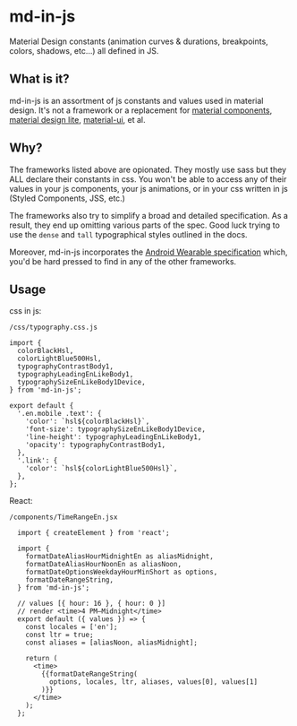 # md-in-js

Material Design constants (animation curves & durations, breakpoints, colors, shadows, etc…) all defined in JS.

## What is it?

md-in-js is an assortment of js constants and values used in material design. It's not a framework or a replacement for [material components](https://material.io/components/), [material design lite](https://getmdl.io/), [material-ui](http://www.material-ui.com/), et al.

## Why?

The frameworks listed above are opionated. They mostly use sass but they ALL declare their constants in css. You won't be able to access any of their values in your js components, your js animations, or in your css written in js (Styled Components, JSS, etc.)

The frameworks also try to simplify a broad and detailed specification. As a result, they end up omitting various parts of the spec. Good luck trying to use the `dense` and `tall` typographical styles outlined in the docs.

Moreover, md-in-js incorporates the [Android Wearable specification](https://www.google.com/design/spec-wear/android-wear/introduction.html) which, you'd be hard pressed to find in any of the other frameworks.

## Usage

css in js:

`/css/typography.css.js`

    import {
      colorBlackHsl,
      colorLightBlue500Hsl,
      typographyContrastBody1,
      typographyLeadingEnLikeBody1,
      typographySizeEnLikeBody1Device,
    } from 'md-in-js';

    export default {
      '.en.mobile .text': {
        'color': `hsl${colorBlackHsl}`,
        'font-size': typographySizeEnLikeBody1Device,
        'line-height': typographyLeadingEnLikeBody1,
        'opacity': typographyContrastBody1,
      },
      '.link': {
        'color': `hsl${colorLightBlue500Hsl}`,
      },
    };

React:

`/components/TimeRangeEn.jsx`

      import { createElement } from 'react';

      import {
        formatDateAliasHourMidnightEn as aliasMidnight,
        formatDateAliasHourNoonEn as aliasNoon,
        formatDateOptionsWeekdayHourMinShort as options,
        formatDateRangeString,
      } from 'md-in-js';

      // values [{ hour: 16 }, { hour: 0 }]
      // render <time>4 PM–Midnight</time>
      export default ({ values }) => {
        const locales = ['en'];
        const ltr = true;
        const aliases = [aliasNoon, aliasMidnight];

        return (
          <time>
            {{formatDateRangeString(
              options, locales, ltr, aliases, values[0], values[1]
            )}}
          </time>
        );
      };
